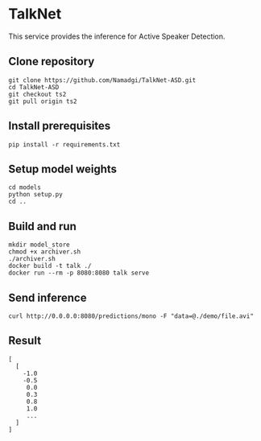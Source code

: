 # TalkNet
This service provides the inference for Active Speaker Detection.


## Clone repository
```
git clone https://github.com/Namadgi/TalkNet-ASD.git
cd TalkNet-ASD
git checkout ts2
git pull origin ts2
```

## Install prerequisites
```
pip install -r requirements.txt
```

## Setup model weights
```
cd models
python setup.py
cd ..
```

## Build and run
```
mkdir model_store
chmod +x archiver.sh
./archiver.sh
docker build -t talk ./
docker run --rm -p 8080:8080 talk serve
```

## Send inference
`
curl http://0.0.0.0:8080/predictions/mono -F "data=@./demo/file.avi"
`

## Result
```
[
  [
    -1.0
    -0.5
     0.0
     0.3
     0.8
     1.0
     ...
  ]
]
```
